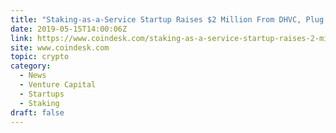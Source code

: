 ```yaml
---
title: "Staking-as-a-Service Startup Raises $2 Million From DHVC, Plug and Play"
date: 2019-05-15T14:00:06Z
link: https://www.coindesk.com/staking-as-a-service-startup-raises-2-million-from-dhvc-plug-and-play?utm_medium=RSS&utm_source=hune
site: www.coindesk.com
topic: crypto
category:
  - News
  - Venture Capital
  - Startups
  - Staking
draft: false
---
```

